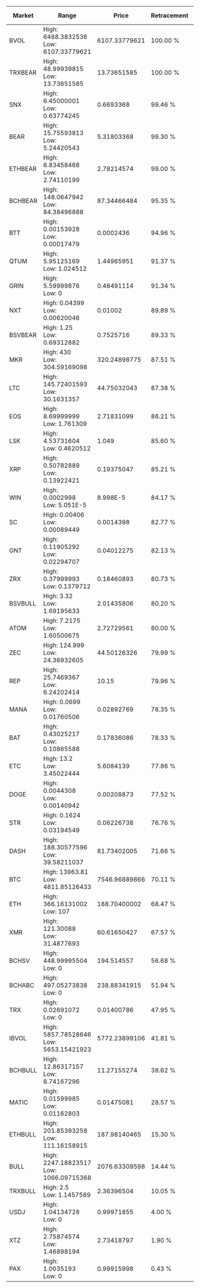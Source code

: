 | Market | Range | Price| Retracement | Doubles to 50% |
| --- | --- | --- | --- | --- |
| BVOL | High: 6488.3832536<br />Low: 6107.33779621 | 6107.33779621 | 100.00 % | 1.03 |
| TRXBEAR | High: 48.99939815<br />Low: 13.73651585 | 13.73651585 | 100.00 % | 2.28 |
| SNX | High: 6.45000001<br />Low: 0.63774245 | 0.6693368 | 99.46 % | 5.29 |
| BEAR | High: 15.75593813<br />Low: 5.24420543 | 5.31803368 | 99.30 % | 1.97 |
| ETHBEAR | High: 6.83458468<br />Low: 2.74110199 | 2.78214574 | 99.00 % | 1.72 |
| BCHBEAR | High: 148.0647942<br />Low: 84.38496888 | 87.34466484 | 95.35 % | 1.33 |
| BTT | High: 0.00153928<br />Low: 0.00017479 | 0.0002436 | 94.96 % | 3.52 |
| QTUM | High: 5.95125169<br />Low: 1.024512 | 1.44965951 | 91.37 % | 2.41 |
| GRIN | High: 5.59999876<br />Low: 0 | 0.48491114 | 91.34 % | 5.77 |
| NXT | High: 0.04399<br />Low: 0.00620046 | 0.01002 | 89.89 % | 2.50 |
| BSVBEAR | High: 1.25<br />Low: 0.69312882 | 0.7525716 | 89.33 % | 1.29 |
| MKR | High: 430<br />Low: 304.59169098 | 320.24898775 | 87.51 % | 1.15 |
| LTC | High: 145.72401593<br />Low: 30.1631357 | 44.75032043 | 87.38 % | 1.97 |
| EOS | High: 8.69999999<br />Low: 1.761309 | 2.71831099 | 86.21 % | 1.92 |
| LSK | High: 4.53731604<br />Low: 0.4620512 | 1.049 | 85.60 % | 2.38 |
| XRP | High: 0.50782889<br />Low: 0.13922421 | 0.19375047 | 85.21 % | 1.67 |
| WIN | High: 0.0002998<br />Low: 5.051E-5 | 8.998E-5 | 84.17 % | 1.95 |
| SC | High: 0.00406<br />Low: 0.00089449 | 0.0014398 | 82.77 % | 1.72 |
| GNT | High: 0.11905292<br />Low: 0.02294707 | 0.04012275 | 82.13 % | 1.77 |
| ZRX | High: 0.37999993<br />Low: 0.1379712 | 0.18460893 | 80.73 % | 1.40 |
| BSVBULL | High: 3.32<br />Low: 1.69195633 | 2.01435806 | 80.20 % | 1.24 |
| ATOM | High: 7.2175<br />Low: 1.60500675 | 2.72729561 | 80.00 % | 1.62 |
| ZEC | High: 124.999<br />Low: 24.36932605 | 44.50126326 | 79.99 % | 1.68 |
| REP | High: 25.7469367<br />Low: 6.24202414 | 10.15 | 79.96 % | 1.58 |
| MANA | High: 0.0699<br />Low: 0.01760506 | 0.02892769 | 78.35 % | 1.51 |
| BAT | High: 0.43025217<br />Low: 0.10865588 | 0.17836086 | 78.33 % | 1.51 |
| ETC | High: 13.2<br />Low: 3.45022444 | 5.6084139 | 77.86 % | 1.48 |
| DOGE | High: 0.0044308<br />Low: 0.00140942 | 0.00208873 | 77.52 % | 1.40 |
| STR | High: 0.1624<br />Low: 0.03194549 | 0.06226738 | 76.76 % | 1.56 |
| DASH | High: 188.30577596<br />Low: 39.58211037 | 81.73402005 | 71.66 % | 1.39 |
| BTC | High: 13963.81<br />Low: 4811.85126433 | 7546.96889866 | 70.11 % | 1.24 |
| ETH | High: 366.16131002<br />Low: 107 | 188.70400002 | 68.47 % | 1.25 |
| XMR | High: 121.30088<br />Low: 31.4877693 | 60.61650427 | 67.57 % | 1.26 |
| BCHSV | High: 448.99995504<br />Low: 0 | 194.514557 | 56.68 % | 1.15 |
| BCHABC | High: 497.05273838<br />Low: 0 | 238.88341915 | 51.94 % | 1.04 |
| TRX | High: 0.02691072<br />Low: 0 | 0.01400786 | 47.95 % | 0.00 |
| IBVOL | High: 5857.78528646<br />Low: 5653.15421923 | 5772.23899106 | 41.81 % | 0.00 |
| BCHBULL | High: 12.86317157<br />Low: 8.74167296 | 11.27155274 | 38.62 % | 0.00 |
| MATIC | High: 0.01599985<br />Low: 0.01162803 | 0.01475081 | 28.57 % | 0.00 |
| ETHBULL | High: 201.85393258<br />Low: 111.16158915 | 187.98140465 | 15.30 % | 0.00 |
| BULL | High: 2247.18823517<br />Low: 1066.09715368 | 2076.63309598 | 14.44 % | 0.00 |
| TRXBULL | High: 2.5<br />Low: 1.1457589 | 2.36396504 | 10.05 % | 0.00 |
| USDJ | High: 1.04134728<br />Low: 0 | 0.99971855 | 4.00 % | 0.00 |
| XTZ | High: 2.75874574<br />Low: 1.46898194 | 2.73418797 | 1.90 % | 0.00 |
| PAX | High: 1.0035193<br />Low: 0 | 0.99915998 | 0.43 % | 0.00 |
